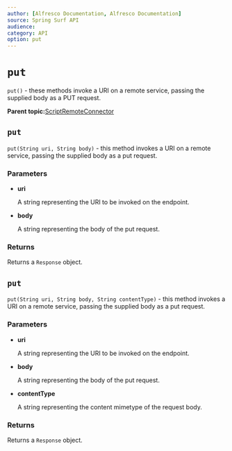 ```yaml
---
author: [Alfresco Documentation, Alfresco Documentation]
source: Spring Surf API
audience: 
category: API
option: put
---
```


# `put`

`put()` - these methods invoke a URI on a remote service, passing the supplied body as a PUT request.

**Parent topic:**[ScriptRemoteConnector](../references/APISurf-ScriptRemoteConnector-connectors.md)

## `put`

`put(String uri, String body)` - this method invokes a URI on a remote service, passing the supplied body as a put request.

### Parameters

-   **uri**

    A string representing the URI to be invoked on the endpoint.

-   **body**

    A string representing the body of the put request.


### Returns

Returns a `Response` object.

## `put`

`put(String uri, String body, String contentType)` - this method invokes a URI on a remote service, passing the supplied body as a put request.

### Parameters

-   **uri**

    A string representing the URI to be invoked on the endpoint.

-   **body**

    A string representing the body of the put request.

-   **contentType**

    A string representing the content mimetype of the request body.


### Returns

Returns a `Response` object.

